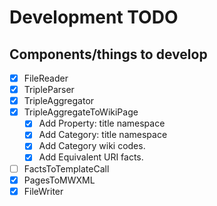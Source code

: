 Development TODO
================

Components/things to develop
----------------------------

- [x] FileReader
- [x] TripleParser
- [x] TripleAggregator
- [x] TripleAggregateToWikiPage
  - [x] Add Property: title namespace
  - [x] Add Category: title namespace
  - [x] Add Category wiki codes.
  - [x] Add Equivalent URI facts.
- [ ] FactsToTemplateCall
- [x] PagesToMWXML
- [x] FileWriter
